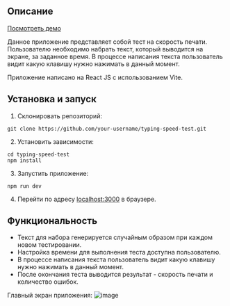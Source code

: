 ## Описание

[Посмотреть демо](https://denischagin.github.io/speed-typing)

Данное приложение представляет собой тест на скорость печати. Пользователю необходимо набрать текст, который выводится на экране, за заданное время. В процессе написания текста пользователь видит какую клавишу нужно нажимать в данный момент.

Приложение написано на React JS с использованием Vite.

## Установка и запуск

1. Склонировать репозиторий:

```
git clone https://github.com/your-username/typing-speed-test.git
```

2. Установить зависимости:

```
cd typing-speed-test
npm install
```

3. Запустить приложение:

```
npm run dev
```

4. Перейти по адресу [localhost:3000](http://localhost:3000) в браузере.


## Функциональность

- Текст для набора генерируется случайным образом при каждом новом тестировании.
- Настройка времени для выполнения теста доступна пользователю.
- В процессе написания текста пользователь видит какую клавишу нужно нажимать в данный момент.
- После окончания теста выводится результат - скорость печати и количество ошибок.


Главный экран приложения:
![image](https://github.com/denischagin/speed-typing/assets/98116130/d2677c4d-5930-41c4-a2ae-f9eaf78e02b4)
